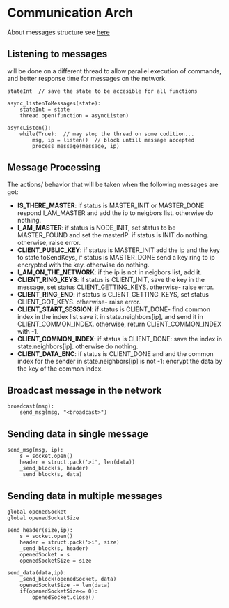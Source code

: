 
# Communication Arch
About messages structure see [here](https://github.com/reutnagar/distributed-RSA-for-IoT/blob/master/Docs/Massages_Structure_Arch.md)
## Listening to messages
will be done on a different thread to allow parallel execution of commands, and better response time for messages on the network.
```
stateInt  // save the state to be accesible for all functions

async_listenToMessages(state):
	stateInt = state
	thread.open(function = asyncListen)

asyncListen():
	while(True):  // may stop the thread on some codition...
		msg, ip = listen()  // block untill message accepted
		process_message(message, ip)
```

## Message Processing
The actions/ behavior that will be taken when the following messages are got:

- <b>IS_THERE_MASTER</b>: if status is MASTER_INIT or MASTER_DONE respond I_AM_MASTER and add the ip to neigbors list. otherwise do nothing.
- <b>I_AM_MASTER</b>: if status is NODE_INIT, set status to be MASTER_FOUND and set the masterIP. if status is INIT do nothing. otherwise, raise error.
- <b>CLIENT_PUBLIC_KEY</b>: if status is MASTER_INIT add the ip and the key to state.toSendKeys, if status is MASTER_DONE send a key ring to ip encrypted with the key. otherwise do nothing.
- <b>I_AM_ON_THE_NETWORK</b>: if the ip is not in neigbors list, add it.
- <b>CLIENT_RING_KEYS</b>: if status is CLIENT_INIT, save the key in the message, set status CLIENT_GETTING_KEYS. otherwise- raise error.
- <b>CLIENT_RING_END</b>: if status is CLIENT_GETTING_KEYS, set status CLIENT_GOT_KEYS. otherwise- raise error.
- <b>CLIENT_START_SESSION</b>: if status is CLIENT_DONE- find common index in the index list save it in state.neighbors[ip], and send it in CLIENT_COMMON_INDEX. otherwise, return CLIENT_COMMON_INDEX with -1.
- <b>CLIENT_COMMON_INDEX</b>: if status is CLIENT_DONE: save the index in state.neighbors[ip]. otherwise do nothing.
- <b>CLIENT_DATA_ENC</b>: if status is CLIENT_DONE and and the common index for the sender in state.neighbors[ip] is not -1: encrypt the data by the key of the common index.

## Broadcast message in the network
```
broadcast(msg):
	send_msg(msg, "<broadcast>")
```

## Sending data in single message
```
send_msg(msg, ip):
	s = socket.open()
	header = struct.pack('>i', len(data))
	_send_block(s, header)
	_send_block(s, data)
```
## Sending data in multiple messages
```
global openedSocket
global openedSocketSize

send_header(size,ip):
	s = socket.open()
	header = struct.pack('>i', size)
	_send_block(s, header)
	openedSocket = s
	openedSocketSize = size

send_data(data,ip):
	_send_block(openedSocket, data)
	openedSocketSize -= len(data)
	if(openedSocketSize<= 0):
		openedSocket.close()		
```
